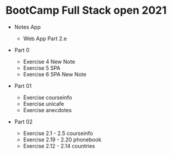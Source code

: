 # BootCamp Full Stack open 2021

- Notes App
    - Web App Part 2.e

- Part 0
    - Exercise 4 New Note
    - Exercise 5 SPA
    - Exercise 6 SPA New Note

- Part 01
    - Exercise courseinfo
    - Exercise unicafe
    - Exercise anecdotes

- Part 02
    - Exercise 2.1 - 2.5 courseinfo
    - Exercise 2.19 - 2.20 phonebook
    - Exercise 2.12 - 2.14 countries